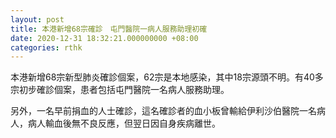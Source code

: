 ```yaml
---
layout: post
title: 本港新增68宗確診　屯門醫院一病人服務助理初確
date: 2020-12-31 18:32:21.000000000 +08:00
categories: rthk
---
```


本港新增68宗新型肺炎確診個案，62宗是本地感染，其中18宗源頭不明。有40多宗初步確診個案，患者包括屯門醫院一名病人服務助理。

另外，一名早前捐血的人士確診，這名確診者的血小板曾輸給伊利沙伯醫院一名病人，病人輸血後無不良反應，但翌日因自身疾病離世。
